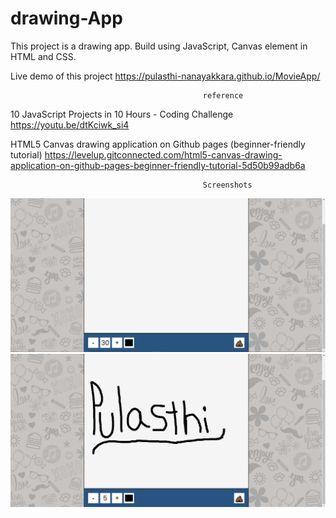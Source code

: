 # drawing-App
This project is a drawing app. Build using JavaScript, Canvas element in HTML and CSS.


Live demo of this project
https://pulasthi-nanayakkara.github.io/MovieApp/

                                               reference
10 JavaScript Projects in 10 Hours - Coding Challenge
https://youtu.be/dtKciwk_si4

HTML5 Canvas drawing application on Github pages (beginner-friendly tutorial)
https://levelup.gitconnected.com/html5-canvas-drawing-application-on-github-pages-beginner-friendly-tutorial-5d50b99adb6a


                                               Screenshots
                                               
 <img src="d.jpg">
 <img src="a2.jpg">
